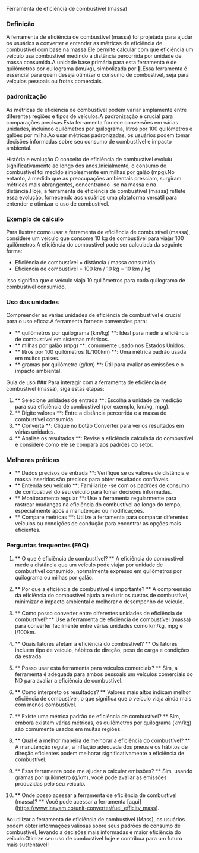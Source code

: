 Ferramenta de eficiência de combustível (massa)

### Definição
A ferramenta de eficiência de combustível (massa) foi projetada para ajudar os usuários a converter e entender as métricas de eficiência de combustível com base na massa.Ele permite calcular com que eficiência um veículo usa combustível medindo a distância percorrida por unidade de massa consumida.A unidade base primária para esta ferramenta é de quilômetros por quilograma (km/kg), simbolizada por 🚗.Essa ferramenta é essencial para quem deseja otimizar o consumo de combustível, seja para veículos pessoais ou frotas comerciais.

### padronização
As métricas de eficiência de combustível podem variar amplamente entre diferentes regiões e tipos de veículos.A padronização é crucial para comparações precisas.Esta ferramenta fornece conversões em várias unidades, incluindo quilômetros por quilograma, litros por 100 quilômetros e galões por milha.Ao usar métricas padronizadas, os usuários podem tomar decisões informadas sobre seu consumo de combustível e impacto ambiental.

História e evolução
O conceito de eficiência de combustível evoluiu significativamente ao longo dos anos.Inicialmente, o consumo de combustível foi medido simplesmente em milhas por galão (mpg).No entanto, à medida que as preocupações ambientais cresciam, surgiram métricas mais abrangentes, concentrando -se na massa e na distância.Hoje, a ferramenta de eficiência de combustível (massa) reflete essa evolução, fornecendo aos usuários uma plataforma versátil para entender e otimizar o uso de combustível.

### Exemplo de cálculo
Para ilustrar como usar a ferramenta de eficiência de combustível (massa), considere um veículo que consome 10 kg de combustível para viajar 100 quilômetros.A eficiência do combustível pode ser calculada da seguinte forma:

- Eficiência de combustível = distância / massa consumida
- Eficiência de combustível = 100 km / 10 kg = 10 km / kg

Isso significa que o veículo viaja 10 quilômetros para cada quilograma de combustível consumido.

### Uso das unidades
Compreender as várias unidades de eficiência de combustível é crucial para o uso eficaz.A ferramenta fornece conversões para:

- ** quilômetros por quilograma (km/kg) **: Ideal para medir a eficiência de combustível em sistemas métricos.
- ** milhas por galão (mpg) **: comumente usado nos Estados Unidos.
- ** litros por 100 quilômetros (L/100km) **: Uma métrica padrão usada em muitos países.
- ** gramas por quilômetro (g/km) **: Útil para avaliar as emissões e o impacto ambiental.

Guia de uso ###
Para interagir com a ferramenta de eficiência de combustível (massa), siga estas etapas:

1. ** Selecione unidades de entrada **: Escolha a unidade de medição para sua eficiência de combustível (por exemplo, km/kg, mpg).
2. ** Digite valores **: Entre a distância percorrida e a massa de combustível consumida.
3. ** Converta **: Clique no botão Converter para ver os resultados em várias unidades.
4. ** Analise os resultados **: Revise a eficiência calculada do combustível e considere como ele se compara aos padrões do setor.

### Melhores práticas
- ** Dados precisos de entrada **: Verifique se os valores de distância e massa inseridos são precisos para obter resultados confiáveis.
- ** Entenda seu veículo **: Familiarize -se com os padrões de consumo de combustível do seu veículo para tomar decisões informadas.
- ** Monitoramento regular **: Use a ferramenta regularmente para rastrear mudanças na eficiência do combustível ao longo do tempo, especialmente após a manutenção ou modificações.
- ** Compare métricas **: Utilize a ferramenta para comparar diferentes veículos ou condições de condução para encontrar as opções mais eficientes.

### Perguntas frequentes (FAQ)

1. ** O que é eficiência de combustível? **
A eficiência do combustível mede a distância que um veículo pode viajar por unidade de combustível consumido, normalmente expresso em quilômetros por quilograma ou milhas por galão.

2. ** Por que a eficiência de combustível é importante? **
A compreensão da eficiência do combustível ajuda a reduzir os custos de combustível, minimizar o impacto ambiental e melhorar o desempenho do veículo.

3. ** Como posso converter entre diferentes unidades de eficiência de combustível? **
Use a ferramenta de eficiência de combustível (massa) para converter facilmente entre várias unidades como km/kg, mpg e l/100km.

4. ** Quais fatores afetam a eficiência do combustível? **
Os fatores incluem tipo de veículo, hábitos de direção, peso de carga e condições da estrada.

5. ** Posso usar esta ferramenta para veículos comerciais? **
Sim, a ferramenta é adequada para ambos pessoais um veículos comerciais do ND para avaliar a eficiência de combustível.

6. ** Como interpreto os resultados? **
Valores mais altos indicam melhor eficiência de combustível, o que significa que o veículo viaja ainda mais com menos combustível.

7. ** Existe uma métrica padrão de eficiência de combustível? **
Sim, embora existam várias métricas, os quilômetros por quilograma (km/kg) são comumente usados ​​em muitas regiões.

8. ** Qual é a melhor maneira de melhorar a eficiência do combustível? **
A manutenção regular, a inflação adequada dos pneus e os hábitos de direção eficientes podem melhorar significativamente a eficiência de combustível.

9. ** Essa ferramenta pode me ajudar a calcular emissões? **
Sim, usando gramas por quilômetro (g/km), você pode avaliar as emissões produzidas pelo seu veículo.

10. ** Onde posso acessar a ferramenta de eficiência de combustível (massa)? **
Você pode acessar a ferramenta [aqui] (https://www.inayam.co/unit-converter/fuel_efficity_mass).

Ao utilizar a ferramenta de eficiência de combustível (Mass), os usuários podem obter informações valiosas sobre seus padrões de consumo de combustível, levando a decisões mais informadas e maior eficiência do veículo.Otimize seu uso de combustível hoje e contribua para um futuro mais sustentável!